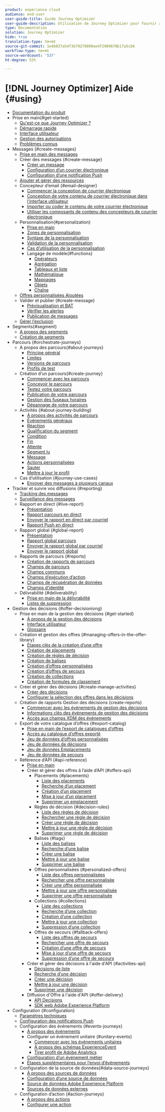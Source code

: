```yaml
---
product: experience cloud
audience: end-user
user-guide-title: Guide Journey Optimizer
user-guide-description: Utilisation de Journey Optimizer pour fournir aux clients des expériences connectées, contextuelles et personnalisées
type: Documentation
solution: Journey Optimizer
hide: true
translation-type: tm+mt
source-git-commit: 1e4b037a54f3b79270890ae4f2909670b17a5cb6
workflow-type: tm+mt
source-wordcount: '537'
ht-degree: 52%

---
```



# [!DNL Journey Optimizer] Aide {#using}

+ [Documentation du produit](ajo-home.md)
+ Prise en main{#get-started}
   + [Qu&#39;est-ce que Journey Optimizer ?](using/get-started.md)
   + [Démarrage rapide](using/quick-start.md)
   + [Interface utilisateur](using/user-interface.md)
   + [Gestion des autorisations](using/permissions.md)
   + [Problèmes connus](using/known-issues.md)
+ Messages {#create-messages}
   + [Prise en main des messages](using/get-started-content.md)
   + Créer des messages {#create-message}
      + [Créer un message](using/create-message.md)
      + [Configuration d’un courrier électronique](using/configure-email.md)
      + [Configuration d’une notification Push](using/configure-push.md)
   + [Ajouter et gérer des ressources](using/assets-essentials.md)
   + Concepteur d’email {#email-designer}
      + [Commencer la conception de courrier électronique](using/design-emails.md)
      + [Conception de votre contenu de courrier électronique dans l’interface utilisateur](using/create-email-content.md)
      + [Importer ou coder le contenu de votre courrier électronique](using/existing-content.md)
      + [Utiliser les composants de contenu des concepteurs de courrier électronique](using/content-components.md)
   + Personnalisation{#personalization}
      + [Prise en main](using/personalization/personalize.md)
      + [Zones de personnalisation](using/personalization/personalization-aeras.md)
      + [Syntaxe de la personnalisation](using/personalization/personalization-syntax.md)
      + [Validation de la personnalisation](using/personalization/personalization-validation.md)
      + [Cas d’utilisation de la personnalisation](using/personalization/personalization-use-case.md)
      + Langage de modèle{#functions}
         + [Opérateurs](using/personalization/functions/operators.md)
         + [Agrégation](using/personalization/functions/aggregation.md)
         + [Tableaux et liste](using/personalization/functions/arrays-list.md)
         + [Mathématique](using/personalization/functions/maths.md)
         + [Mappages](using/personalization/functions/maps.md)
         + [Objets](using/personalization/functions/objects.md)
         + [Chaîne](using/personalization/functions/string.md)
   + [Offres personnalisées Ajoutées](using/deliver-personalized-offers.md)
   + Valider et publier {#create-message}
      + [Prévisualisation et BAT](using/preview.md)
      + [Vérifier les alertes](using/alerts.md)
      + [Publication de messages](using/publish-manage-message.md)
   + [Gérer l’exclusion](using/consent.md)
+ Segments{#segment}
   + [A propos des segments](using/segment/about-segments.md)
   + [Création de segments](using/segment/creating-a-segment.md)
+ Parcours {#orchestrate-journeys}
   + A propos des parcours{#about-journeys}
      + [Principe général](using/building-journeys/journey.md)
      + [Limites](using/building-journeys/limitations.md)
      + [Versions de parcours](using/building-journeys/journey-versions.md)
      + [Profils de test](using/building-journeys/creating-test-profiles.md)
   + Création d‘un parcours{#create-journey}
      + [Commencer avec les parcours](using/building-journeys/journey-gs.md)
      + [Concevoir le parcours](using/building-journeys/using-the-journey-designer.md)
      + [Testez votre parcours](using/building-journeys/testing-the-journey.md)
      + [Publication de votre parcours](using/building-journeys/publishing-the-journey.md)
      + [Gestion des fuseaux horaires](using/building-journeys/timezone-management.md)
      + [Dépannage de votre parcours](using/building-journeys/troubleshooting.md)
   + Activités {#about-journey-building}
      + [À propos des activités de parcours](using/building-journeys/about-journey-activities.md)
      + [Événements généraux](using/building-journeys/general-events.md)
      + [Réaction](using/building-journeys/reaction-events.md)
      + [Qualification du segment](using/building-journeys/segment-qualification-events.md)
      + [Condition](using/building-journeys/condition-activity.md)
      + [Fin](using/building-journeys/end-activity.md)
      + [Attente](using/building-journeys/wait-activity.md)
      + [Segment lu](using/building-journeys/read-segment.md)
      + [Message](using/building-journeys/journeys-message.md)
      + [Actions personnalisées](using/building-journeys/using-custom-actions.md)
      + [Sauter](using/building-journeys/jump.md)
      + [Mettre à jour le profil](using/building-journeys/update-profiles.md)
   + Cas d’utilisation {#journey-use-cases}
      + [Envoyer des messages à plusieurs canaux](using/building-journeys/journeys-uc.md)
+ Tracker et suivre vos diffusions {#reporting}
   + [Tracking des messages](using/message-tracking.md)
   + [Surveillance des messages](using/message-monitoring.md)
   + Rapport en direct {#live-report}
      + [Présentation](using/reports/live-report.md)
      + [Rapport parcours en direct](using/reports/journey-live-report.md)
      + [Envoyer le rapport en direct par courriel](using/reports/email-live-report.md)
      + [Rapport Push en direct](using/reports/push-live-report.md)
   + Rapport global {#global-report}
      + [Présentation](using/reports/global-report.md)
      + [Rapport global parcours](using/reports/journey-global-report.md)
      + [Envoyer le rapport global par courriel](using/reports/email-global-report.md)
      + [Envoyer le rapport global](using/reports/push-global-report.md)
   + Rapports de parcours {#reports}
      + [Création de rapports de parcours](using/reports/sharing-overview.md)
      + [Champs de parcours](using/reports/sharing-journey-fields.md)
      + [Champs communs](using/reports/sharing-common-fields.md)
      + [Champs d’exécution d’action](using/reports/sharing-execution-fields.md)
      + [Champs de récupération de données](using/reports/sharing-fetch-fields.md)
      + [Champs d’identité](using/reports/sharing-identity-fields.md)
   + Délivrabilité {#deliverability}
      + [Prise en main de la délivrabilité](using/deliverability.md)
      + [Listes de suppression](using/suppression-lists.md)
+ Gestion des décisions {#offer-decisioniong}
   + Prise en main de la gestion des décisions {#get-started}
      + [À propos de la gestion des décisions](using/offers/get-started/starting-offer-decisioning.md)
      + [Interface utilisateur](using/offers/get-started/user-interface.md)
      + [Glossaire](using/offers/get-started/glossary.md)
   + Création et gestion des offres {#managing-offers-in-the-offer-library}
      + [Étapes clés de la création d’une offre](using/offers/offer-library/key-steps.md)
      + [Création de placements](using/offers/offer-library/creating-placements.md)
      + [Création de règles de décision](using/offers/offer-library/creating-decision-rules.md)
      + [Création de balises](using/offers/offer-library/creating-tags.md)
      + [Création d’offres personnalisées](using/offers/offer-library/creating-personalized-offers.md)
      + [Création d’offres de secours](using/offers/offer-library/creating-fallback-offers.md)
      + [Création de collections](using/offers/offer-library/creating-collections.md)
      + [Création de formules de classement](using/offers/offer-library/create-ranking-formulas.md)
   + Créer et gérer des décisions {#create-manage-activities}
      + [Créer des décisions](using/offers/offer-activities/create-offer-activities.md)
      + [Configurer la sélection des offres dans les décisions](using/offers/offer-activities/configure-offer-selection.md)
   + Création de rapports Gestion des décisions {create-reports}
      + [Commencer avec les événements de gestion des décisions](using/offers/reports/get-started-events.md)
      + [Informations clés des événements de gestion des décisions](using/offers/reports/key-information.md)
      + [Accès aux champs XDM des événements](using/offers/reports/xdm-fields.md)
   + Export de votre catalogue d’offres {#export-catalog}
      + [Prise en main de l’export de catalogues d’offres ](using/offers/export-catalog/get-started-export.md)
      + [Accès au catalogue d’offres exporté](using/offers/export-catalog/access-dataset.md)
      + [Jeu de données d’offres personnalisées](using/offers/export-catalog/export-offers.md)
      + [Jeu de données de décisions](using/offers/export-catalog/export-decisions.md)
      + [Jeu de données Emplacements](using/offers/export-catalog/export-placements.md)
      + [Jeu de données de secours](using/offers/export-catalog/export-fallback.md)
   + Référence d’API {#api-reference}
      + [Prise en main](using/offers/api-reference/getting-started.md)
      + Créer et gérer des offres à l’aide d’API {#offers-api}
         + Placements {#placements}
            + [Liste des placements](using/offers/api-reference/offers-api/placements/placements-list.md)
            + [Recherche d’un placement](using/offers/api-reference/offers-api/placements/lookup.md)
            + [Création d’un placement](using/offers/api-reference/offers-api/placements/create.md)
            + [Mise à jour d’un placement](using/offers/api-reference/offers-api/placements/update.md)
            + [Supprimer un emplacement](using/offers/api-reference/offers-api/placements/delete.md)
         + Règles de décision {#decision-rules}
            + [Liste des règles de décision](using/offers/api-reference/offers-api/decision-rules/rules-list.md)
            + [Rechercher une règle de décision](using/offers/api-reference/offers-api/decision-rules/lookup.md)
            + [Créer une règle de décision](using/offers/api-reference/offers-api/decision-rules/create.md)
            + [Mettre à jour une règle de décision](using/offers/api-reference/offers-api/decision-rules/update.md)
            + [Supprimer une règle de décision](using/offers/api-reference/offers-api/decision-rules/delete.md)
         + Balises {#tags}
            + [Liste des balises](using/offers/api-reference/offers-api/tags/tags-list.md)
            + [Recherche d’une balise](using/offers/api-reference/offers-api/tags/lookup.md)
            + [Créer une balise](using/offers/api-reference/offers-api/tags/create.md)
            + [Mettre à jour une balise](using/offers/api-reference/offers-api/tags/update.md)
            + [Supprimer une balise](using/offers/api-reference/offers-api/tags/delete.md)
         + Offres personnalisées {#personalized-offers}
            + [Liste des offres personnalisées](using/offers/api-reference/offers-api/personalized-offers/offers-list.md)
            + [Rechercher une offre personnalisée](using/offers/api-reference/offers-api/personalized-offers/lookup.md)
            + [Créer une offre personnalisée](using/offers/api-reference/offers-api/personalized-offers/create.md)
            + [Mettre à jour une offre personnalisée](using/offers/api-reference/offers-api/personalized-offers/update.md)
            + [Supprimer une offre personnalisée](using/offers/api-reference/offers-api/personalized-offers/delete.md)
         + Collections {#collections}
            + [Liste des collections](using/offers/api-reference/offers-api/collections/collections-list.md)
            + [Recherche d’une collection](using/offers/api-reference/offers-api/collections/lookup.md)
            + [Création d’une collection](using/offers/api-reference/offers-api/collections/create.md)
            + [Mettre à jour une collection](using/offers/api-reference/offers-api/collections/update.md)
            + [Suppression d’une collection](using/offers/api-reference/offers-api/collections/delete.md)
         + Offres de secours {#fallback-offers}
            + [Liste des offres de secours](using/offers/api-reference/offers-api/fallback-offers/fallback-list.md)
            + [Rechercher une offre de secours](using/offers/api-reference/offers-api/fallback-offers/lookup.md)
            + [Création d’une offre de secours](using/offers/api-reference/offers-api/fallback-offers/create.md)
            + [Mise à jour d’une offre de secours](using/offers/api-reference/offers-api/fallback-offers/update.md)
            + [Suppression d’une offre de secours](using/offers/api-reference/offers-api/fallback-offers/delete.md)
      + Créer et gérer des décisions à l&#39;aide d&#39;API {#activities-api}
         + [Décisions de liste](using/offers/api-reference/activities-api/activities/activities-list.md)
         + [Recherche d’une décision](using/offers/api-reference/activities-api/activities/lookup.md)
         + [Créer une décision](using/offers/api-reference/activities-api/activities/create.md)
         + [Mettre à jour une décision](using/offers/api-reference/activities-api/activities/update.md)
         + [Supprimer une décision](using/offers/api-reference/activities-api/activities/delete.md)
      + Diffusion d&#39;Offre à l&#39;aide d&#39;API {#offer-delivery}
         + [API Decisions](using/offers/api-reference/decisions-api/deliver-offers.md)
         + [SDK web Adobe Experience Platform](using/offers/api-reference/web-sdk.md)
+ Configuration {#configuration}
   + [Paramètres techniques](using/administration.md)
   + [Configuration des notifications Push](using/push-configuration.md)
   + Configuration des événements {#events-journeys}
      + [À propos des événements](using/event/about-events.md)
      + Configurer un événement unitaire {#unitary-events}
         + [Commencer avec les événements unitaires](using/event/about-creating.md)
         + [À propos des schémas ExperienceEvent](using/event/experience-event-schema.md)
         + [Tirer profit de Adobe Analytics](using/event/about-analytics.md)
      + [Configuration d’un événement métier](using/event/about-creating-business.md)
      + [Étapes supplémentaires pour l’envoi d’événements](using/event/additional-steps-to-send-events-to-journey-orchestration.md)
   + Configuration de la source de données{#data-source-journeys}
      + [À propos des sources de données](using/datasource/about-data-sources.md)
      + [Configuration d’une source de données](using/datasource/configure-data-sources.md)
      + [Source de données Adobe Experience Platform](using/datasource/adobe-experience-platform-data-source.md)
      + [Sources de données externes](using/datasource/external-data-sources.md)
   + Configuration d’action {#action-journeys}
      + [À propos des actions](using/action/action.md)
      + [Configurer une action](using/action/about-custom-action-configuration.md)
